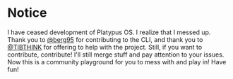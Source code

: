 <!--# Platypus OS Desktop
The desktop for Platypus OS. Because Platypus OS is a totally new thing (Ok, maybe not totally, there are some, actually, a lot of files from the Linux kernel), it has an (almost) totally new kernel, and this is the desktop OS. This is where it all goes. NOTE, ***THIS IS IN PRE ALPHA STAGE WHICH ISN'T EVEN A THING. IF YOU INSTALL IT, AND WHEN IT CRASHES, IT'S NOT MY FAULT. THANK YOU GNU PROJECT FOR PUTTING THAT IN YOUR LICENSE. THAT'S WHY I DON'T HAVE INSTRUCTIONS ON INSTALLING.*** See the file "version.txt" for what version you have. (What? All the GNU projects have it, except it's `version.h`.)
## What this is
Platypus OS is an in-development OS for the following:
* Pentesting
* Programming
* Playing video games

<!--It's a weird combination, but that's what I like to do: pentest, program, and play video games.
## How to get around/Navigation
See [`navigation.md`](/documentation/navigation.md)
***
## Support for things
Currently, I cannot run this code, so I don't know what support it has. So, I'll put what I think it supports. *If there is support for something, please let me know by editing this and making a pull request. I'll look over it and probably merge it, or work with you on it. I'm pretty active here so I'll get to you within a reasonable amount of time, never more than a day, unless it's the weekend. Then it might take until Monday.*
### Filesystems
1. UFS
2. FAT
3. EXT4
4. HPFS
### Internet
I believe there is support for internet stuff.
### CPU
I think it has support for ARM64 and now x86.
***
## Contributing
See [contributing.md](contributing.md) for guidelines.
## This used to be the kernel! What happened?
This was the kernel, then I decided I would make this the desktop, and then the kernel repository would come along later, once this was fully developed.
## This has a lot of GNU. When this is deployed, will it just be called "Platypus OS" or "GNU/Platypus OS"?
GNU/Platypus OS to avoid all the arguments around GNU/Linux. -->
# Notice
I have ceased development of Platypus OS. I realize that I messed up. Thank you to [@berg95](https://github.com/berg95) for contributing to the CLI, and thank you to [@TIBTHINK](https://github.com/TIBTHINK) for offering to help with the project. Still, if you want to contribute, contribute! I'll still merge stuff and pay attention to your issues. Now this is a community playground for you to mess with and play in! Have fun!
